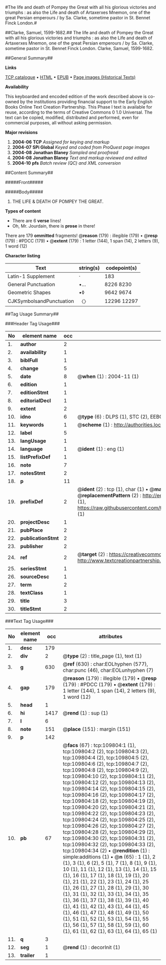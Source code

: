 #The life and death of Pompey the Great with all his glorious victories and triumphs : as also the Life and death of Artaxerxes Mnemon, one of the great Persian emperours / by Sa. Clarke, sometime pastor in St. Bennet Finck London.#

##Clarke, Samuel, 1599-1682.##
The life and death of Pompey the Great with all his glorious victories and triumphs : as also the Life and death of Artaxerxes Mnemon, one of the great Persian emperours / by Sa. Clarke, sometime pastor in St. Bennet Finck London.
Clarke, Samuel, 1599-1682.

##General Summary##

**Links**

[TCP catalogue](http://www.ota.ox.ac.uk/tcp/)  • 
[HTML](http://tei.it.ox.ac.uk/tcp/Texts-HTML/free/A33/A33324.html)  • 
[EPUB](http://tei.it.ox.ac.uk/tcp/Texts-EPUB/free/A33/A33324.epub) • 
[Page images (Historical Texts)](https://data.historicaltexts.jisc.ac.uk/view?pubId=eebo-26814722e&pageId=eebo-26814722e-109804-1)

**Availability**

This keyboarded and encoded edition of the
	       work described above is co-owned by the institutions
	       providing financial support to the Early English Books
	       Online Text Creation Partnership. This Phase I text is
	       available for reuse, according to the terms of Creative
	       Commons 0 1.0 Universal. The text can be copied,
	       modified, distributed and performed, even for
	       commercial purposes, all without asking permission.

**Major revisions**

1. __2004-06__ __TCP__ *Assigned for keying and markup*
1. __2004-07__ __SPi Global__ *Keyed and coded from ProQuest page images*
1. __2004-08__ __Jonathan Blaney__ *Sampled and proofread*
1. __2004-08__ __Jonathan Blaney__ *Text and markup reviewed and edited*
1. __2004-10__ __pfs__ *Batch review (QC) and XML conversion*

##Content Summary##

#####Front#####

#####Body#####

1. THE LIFE & DEATH OF POMPEY THE GREAT.

**Types of content**

  * There are 6 **verse** lines!
  * Oh, Mr. Jourdain, there is **prose** in there!

There are 179 **ommitted** fragments! 
 @__reason__ (179) : illegible (179)  •  @__resp__ (179) : #PDCC (179)  •  @__extent__ (179) : 1 letter (144), 1 span (14), 2 letters (9), 1 word (12)

**Character listing**


|Text|string(s)|codepoint(s)|
|---|---|---|
|Latin-1 Supplement|·|183|
|General Punctuation|•…|8226 8230|
|Geometric Shapes|▪◊|9642 9674|
|CJKSymbolsandPunctuation|〈〉|12296 12297|

##Tag Usage Summary##

###Header Tag Usage###

|No|element name|occ|attributes|
|---|---|---|---|
|1.|__author__|2||
|2.|__availability__|1||
|3.|__biblFull__|1||
|4.|__change__|5||
|5.|__date__|8| @__when__ (1) : 2004-11 (1)|
|6.|__edition__|1||
|7.|__editionStmt__|1||
|8.|__editorialDecl__|1||
|9.|__extent__|2||
|10.|__idno__|6| @__type__ (6) : DLPS (1), STC (2), EEBO-CITATION (1), OCLC (1), VID (1)|
|11.|__keywords__|1| @__scheme__ (1) : http://authorities.loc.gov/ (1)|
|12.|__label__|5||
|13.|__langUsage__|1||
|14.|__language__|1| @__ident__ (1) : eng (1)|
|15.|__listPrefixDef__|1||
|16.|__note__|7||
|17.|__notesStmt__|2||
|18.|__p__|11||
|19.|__prefixDef__|2| @__ident__ (2) : tcp (1), char (1)  •  @__matchPattern__ (2) : ([0-9\-]+):([0-9IVX]+) (1), (.+) (1)  •  @__replacementPattern__ (2) : http://eebo.chadwyck.com/downloadtiff?vid=$1&page=$2 (1), https://raw.githubusercontent.com/textcreationpartnership/Texts/master/tcpchars.xml#$1 (1)|
|20.|__projectDesc__|1||
|21.|__pubPlace__|2||
|22.|__publicationStmt__|2||
|23.|__publisher__|2||
|24.|__ref__|2| @__target__ (2) : https://creativecommons.org/publicdomain/zero/1.0/ (1), http://www.textcreationpartnership.org/docs/. (1)|
|25.|__seriesStmt__|1||
|26.|__sourceDesc__|1||
|27.|__term__|2||
|28.|__textClass__|1||
|29.|__title__|3||
|30.|__titleStmt__|2||


###Text Tag Usage###

|No|element name|occ|attributes|
|---|---|---|---|
|1.|__desc__|179||
|2.|__div__|2| @__type__ (2) : title_page (1), text (1)|
|3.|__g__|630| @__ref__ (630) : char:EOLhyphen (577), char:punc (46), char:EOLunhyphen (7)|
|4.|__gap__|179| @__reason__ (179) : illegible (179)  •  @__resp__ (179) : #PDCC (179)  •  @__extent__ (179) : 1 letter (144), 1 span (14), 2 letters (9), 1 word (12)|
|5.|__head__|1||
|6.|__hi__|1417| @__rend__ (1) : sup (1)|
|7.|__l__|6||
|8.|__note__|151| @__place__ (151) : margin (151)|
|9.|__p__|142||
|10.|__pb__|67| @__facs__ (67) : tcp:109804:1 (1), tcp:109804:2 (2), tcp:109804:3 (2), tcp:109804:4 (2), tcp:109804:5 (2), tcp:109804:6 (2), tcp:109804:7 (2), tcp:109804:8 (2), tcp:109804:9 (2), tcp:109804:10 (2), tcp:109804:11 (2), tcp:109804:12 (2), tcp:109804:13 (2), tcp:109804:14 (2), tcp:109804:15 (2), tcp:109804:16 (2), tcp:109804:17 (2), tcp:109804:18 (2), tcp:109804:19 (2), tcp:109804:20 (2), tcp:109804:21 (2), tcp:109804:22 (2), tcp:109804:23 (2), tcp:109804:24 (2), tcp:109804:25 (2), tcp:109804:26 (2), tcp:109804:27 (2), tcp:109804:28 (2), tcp:109804:29 (2), tcp:109804:30 (2), tcp:109804:31 (2), tcp:109804:32 (2), tcp:109804:33 (2), tcp:109804:34 (2)  •  @__rendition__ (1) : simple:additions (1)  •  @__n__ (65) : 1 (1), 2 (1), 3 (1), 6 (2), 5 (1), 7 (1), 8 (1), 9 (1), 10 (1), 11 (1), 12 (1), 13 (1), 14 (1), 15 (1), 16 (1), 17 (1), 18 (1), 19 (1), 20 (1), 21 (1), 22 (1), 23 (1), 24 (1), 25 (1), 26 (1), 27 (1), 28 (1), 29 (1), 30 (1), 31 (1), 32 (1), 33 (1), 34 (1), 35 (1), 36 (1), 37 (1), 38 (1), 39 (1), 40 (1), 41 (1), 42 (1), 43 (1), 44 (1), 45 (1), 46 (1), 47 (1), 48 (1), 49 (1), 50 (1), 51 (1), 52 (1), 53 (1), 54 (1), 55 (1), 56 (1), 57 (1), 58 (1), 59 (1), 60 (1), 61 (1), 62 (1), 63 (1), 64 (1), 65 (1)|
|11.|__q__|3||
|12.|__seg__|1| @__rend__ (1) : decorInit (1)|
|13.|__trailer__|1||
